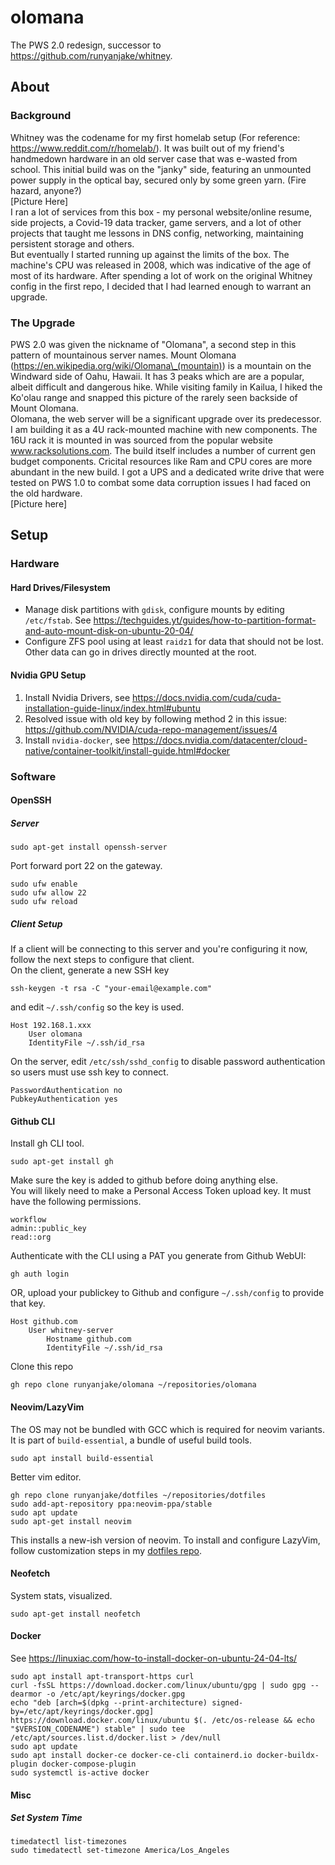 # olomana
The PWS 2.0 redesign, successor to https://github.com/runyanjake/whitney.

## About

### Background
Whitney was the codename for my first homelab setup (For reference: https://www.reddit.com/r/homelab/). It was built out of my friend's handmedown hardware in an old server case that was e-wasted from school. This initial build was on the "janky" side, featuring an unmounted power supply in the optical bay, secured only by some green yarn. (Fire hazard, anyone?)  
[Picture Here]  
I ran a lot of services from this box - my personal website/online resume, side projects, a Covid-19 data tracker, game servers, and a lot of other projects that taught me lessons in DNS config, networking, maintaining persistent storage and others.  
But eventually I started running up against the limits of the box. The machine's CPU was released in 2008, which was indicative of the age of most of its hardware. After spending a lot of work on the original Whitney config in the first repo, I decided that I had learned enough to warrant an upgrade.

### The Upgrade
PWS 2.0 was given the nickname of "Olomana", a second step in this pattern of mountainous server names. Mount Olomana (https://en.wikipedia.org/wiki/Olomana\_(mountain)) is a mountain on the Windward side of Oahu, Hawaii. It has 3 peaks which are are a popular, albeit difficult and dangerous hike. While visiting family in Kailua, I hiked the Ko'olau range and snapped this picture of the rarely seen backside of Mount Olomana.  
Olomana, the web server will be a significant upgrade over its predecessor. I am building it as a 4U rack-mounted machine with new components. The 16U rack it is mounted in was sourced from the popular website www.racksolutions.com. The build itself includes a number of current gen budget components. Cricital resources like Ram and CPU cores are more abundant in the new build. I got a UPS and a dedicated write drive that were tested on PWS 1.0 to combat some data corruption issues I had faced on the old hardware.  
[Picture here]

## Setup

### Hardware

#### Hard Drives/Filesystem
- Manage disk partitions with `gdisk`, configure mounts by editing `/etc/fstab`. See https://techguides.yt/guides/how-to-partition-format-and-auto-mount-disk-on-ubuntu-20-04/  
- Configure ZFS pool using at least `raidz1` for data that should not be lost. Other data can go in drives directly mounted at the root.

#### Nvidia GPU Setup
1. Install Nvidia Drivers, see https://docs.nvidia.com/cuda/cuda-installation-guide-linux/index.html#ubuntu  
2. Resolved issue with old key by following method 2 in this issue: https://github.com/NVIDIA/cuda-repo-management/issues/4  
3. Install `nvidia-docker`, see https://docs.nvidia.com/datacenter/cloud-native/container-toolkit/install-guide.html#docker

### Software

#### OpenSSH

##### Server
```
sudo apt-get install openssh-server
```
Port forward port 22 on the gateway.
```
sudo ufw enable
sudo ufw allow 22
sudo ufw reload
```

##### Client Setup
If a client will be connecting to this server and you're configuring it now, follow the next steps to configure that client.  
On the client, generate a new SSH key
```
ssh-keygen -t rsa -C "your-email@example.com"
```
and edit `~/.ssh/config` so the key is used.
```
Host 192.168.1.xxx
    User olomana
    IdentityFile ~/.ssh/id_rsa
```
On the server, edit `/etc/ssh/sshd_config` to disable password authentication so users must use ssh key to connect.
```
PasswordAuthentication no
PubkeyAuthentication yes
```

#### Github CLI
Install gh CLI tool.
```
sudo apt-get install gh
```
Make sure the key is added to github before doing anything else.  
You will likely need to make a Personal Access Token upload key. It must have the following permissions.
```
workflow
admin::public_key
read::org
```
Authenticate with the CLI using a PAT you generate from Github WebUI:
```
gh auth login
```
OR, upload your publickey to Github and configure `~/.ssh/config` to provide that key.
```
Host github.com
	User whitney-server
        Hostname github.com
        IdentityFile ~/.ssh/id_rsa
```
Clone this repo
```
gh repo clone runyanjake/olomana ~/repositories/olomana
```

#### Neovim/LazyVim
The OS may not be bundled with GCC which is required for neovim variants. It is part of `build-essential`, a bundle of useful build tools.
```
sudo apt install build-essential
```

Better vim editor.
```
gh repo clone runyanjake/dotfiles ~/repositories/dotfiles
sudo add-apt-repository ppa:neovim-ppa/stable
sudo apt update
sudo apt-get install neovim
```
This installs a new-ish version of neovim. To install and configure LazyVim, follow customization steps in my [dotfiles repo](https://github.com/runyanjake/dotfiles/tree/main/lazyvim).

#### Neofetch
System stats, visualized.
```
sudo apt-get install neofetch
```

#### Docker
See https://linuxiac.com/how-to-install-docker-on-ubuntu-24-04-lts/
```
sudo apt install apt-transport-https curl
curl -fsSL https://download.docker.com/linux/ubuntu/gpg | sudo gpg --dearmor -o /etc/apt/keyrings/docker.gpg
echo "deb [arch=$(dpkg --print-architecture) signed-by=/etc/apt/keyrings/docker.gpg] https://download.docker.com/linux/ubuntu $(. /etc/os-release && echo "$VERSION_CODENAME") stable" | sudo tee /etc/apt/sources.list.d/docker.list > /dev/null
sudo apt update
sudo apt install docker-ce docker-ce-cli containerd.io docker-buildx-plugin docker-compose-plugin
sudo systemctl is-active docker
```

#### Misc

##### Set System Time
```
timedatectl list-timezones
sudo timedatectl set-timezone America/Los_Angeles
```
